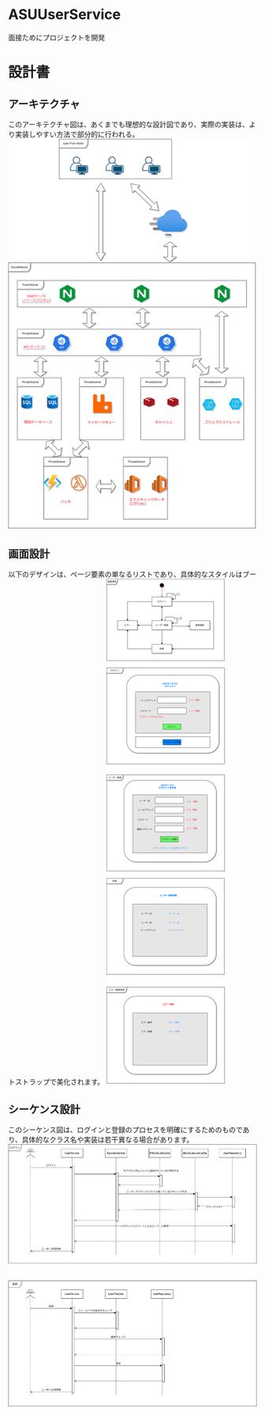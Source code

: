 # ASUUserService
面接ためにプロジェクトを開発

# 設計書
## アーキテクチャ
このアーキテクチャ図は、あくまでも理想的な設計図であり、実際の実装は、より実装しやすい方法で部分的に行われる。
![](./doc/architecture.drawio.svg)

## 画面設計
以下のデザインは、ページ要素の単なるリストであり、具体的なスタイルはブートストラップで美化されます。
![](./doc/ui.drawio.svg)

## シーケンス設計
このシーケンス図は、ログインと登録のプロセスを明確にするためのものであり、具体的なクラス名や実装は若干異なる場合があります。
![](./doc/sequence.drawio.svg)

